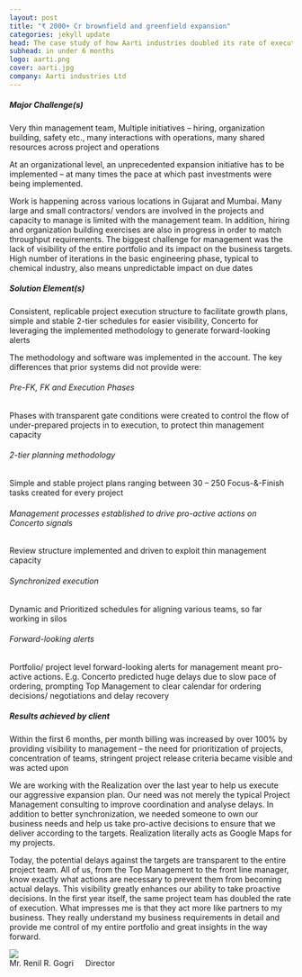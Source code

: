 ```yaml
---
layout: post
title: "₹ 2000+ Cr brownfield and greenfield expansion"
categories: jekyll update
head: The case study of how Aarti industries doubled its rate of execution
subhead: in under 6 months
logo: aarti.png
cover: aarti.jpg
company: Aarti industries Ltd
---
```


<h5 class="bkc bold">Major Challenge(s)</h5>
Very thin management team, Multiple initiatives – hiring, organization building, safety etc., many interactions
with operations, many shared resources across project and operations

At an organizational level, an unprecedented expansion initiative has to be implemented – at many times the pace at which past investments were being implemented.

Work is happening across various locations in Gujarat and Mumbai. Many large and small contractors/ vendors are involved in the projects and capacity to manage is limited with the management team. In addition, hiring and organization building exercises are also in progress in order to match throughput requirements. The biggest challenge for management was the lack of visibility of the entire portfolio and its impact on the business targets. High number of iterations in the basic engineering phase, typical to chemical industry, also means unpredictable impact on due dates

<h5 class="bkc bold">Solution Element(s)</h5>
Consistent, replicable project execution structure to facilitate growth plans, simple and stable 2-tier schedules for
easier visibility, Concerto for leveraging the implemented methodology to generate forward-looking alerts

The methodology and software was implemented in the account. The key differences that prior systems did not provide were:

<h6 class="bkc bold nm">Pre-FK, FK and Execution Phases</h6>
Phases with transparent gate conditions were created to control the flow of under-prepared projects in to execution, to protect
thin management capacity

<h6 class="bkc bold nm">2-tier planning methodology</h6>
Simple and stable project plans ranging between 30 – 250 Focus-&-Finish tasks created for every project

<h6 class="bkc bold nm">Management processes established to drive pro-active actions on Concerto signals</h6>
Review structure implemented and driven to exploit thin management capacity

<h6 class="bkc bold nm">Synchronized execution</h6>
Dynamic and Prioritized schedules for aligning various teams, so far working in silos

<h6 class="bkc bold nm">Forward-looking alerts</h6>
Portfolio/ project level forward-looking alerts for management meant pro-active actions. E.g. Concerto predicted huge delays due to slow pace of ordering, prompting Top Management to clear calendar for ordering decisions/ negotiations and delay recovery

<h5 class="bkc bold">Results achieved by client</h5>

Within the first 6 months, per month billing was increased by over 100% by providing visibility to management – the need for prioritization of projects, concentration of teams, stringent project release criteria became visible and was acted upon


<div class="callout dbbg">
	<p class="s wc">
		We are working with the Realization over the last year to help us execute our aggressive expansion plan. Our need was not merely the typical Project Management consulting to improve coordination and analyse delays. In addition to better synchronization, we needed someone to own our business needs and help us take pro-active decisions to ensure that we deliver according to the targets. Realization literally acts as Google Maps for my projects. 
</p><p class="s wc">
		Today, the potential delays against the targets are transparent to the entire project team. All of us, from the Top Management to the front line manager, know exactly what actions are necessary to prevent them from becoming actual delays. This visibility greatly enhances our ability to take proactive decisions. In the first year itself, the same project team has doubled the rate of execution. What impresses me is that they act more like partners to my business. They really understand my business requirements in detail and provide me control of my entire portfolio and great insights in the way forward.
	</p>
	<div class="row">
		<div class="small-2 columns">
			<img src="http://www.aarti-industries.com/media/board/1492775793_renil.png" class="circle-img br">
		</div>
		<div class="small-10 columns np">
			<div class="wc">Mr. Renil R. Gogri</div>
			<div class="s wcolor">Director</div>
		</div>
	</div>
</div>